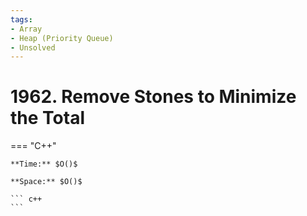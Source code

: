 ```yaml
---
tags:
- Array
- Heap (Priority Queue)
- Unsolved
---
```



# 1962. Remove Stones to Minimize the Total

=== "C++"

    **Time:** $O()$

    **Space:** $O()$

    ``` c++
    ```
